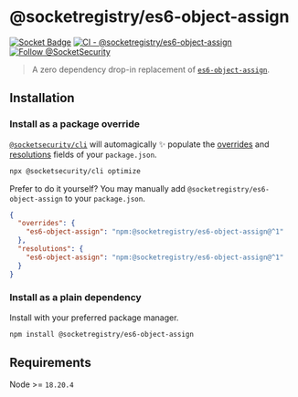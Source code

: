 # @socketregistry/es6-object-assign

[![Socket Badge](https://socket.dev/api/badge/npm/package/@socketregistry/es6-object-assign)](https://socket.dev/npm/package/@socketregistry/es6-object-assign)
[![CI - @socketregistry/es6-object-assign](https://github.com/SocketDev/socket-registry-js/actions/workflows/test.yml/badge.svg)](https://github.com/SocketDev/socket-registry-js/actions/workflows/test.yml)
[![Follow @SocketSecurity](https://img.shields.io/twitter/follow/SocketSecurity?style=social)](https://twitter.com/SocketSecurity)

> A zero dependency drop-in replacement of
> [`es6-object-assign`](https://www.npmjs.com/package/es6-object-assign).

## Installation

### Install as a package override

[`@socketsecurity/cli`](https://www.npmjs.com/package/@socketsecurity/cli) will
automagically :sparkles: populate the
[overrides](https://docs.npmjs.com/cli/v9/configuring-npm/package-json#overrides)
and [resolutions](https://yarnpkg.com/configuration/manifest#resolutions) fields
of your `package.json`.

```sh
npx @socketsecurity/cli optimize
```

Prefer to do it yourself? You may manually add
`@socketregistry/es6-object-assign` to your `package.json`.

```json
{
  "overrides": {
    "es6-object-assign": "npm:@socketregistry/es6-object-assign@^1"
  },
  "resolutions": {
    "es6-object-assign": "npm:@socketregistry/es6-object-assign@^1"
  }
}
```

### Install as a plain dependency

Install with your preferred package manager.

```sh
npm install @socketregistry/es6-object-assign
```

## Requirements

Node >= `18.20.4`
